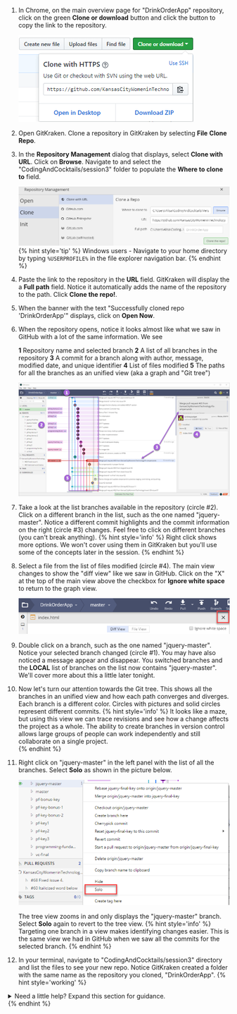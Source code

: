 1. In Chrome, on the main overview page for "DrinkOrderApp" repository, click on the green **Clone or download** button and click the <span class="octicon octicon-clippy"></span> button to copy the link to the repository.
   
   ![](images/github-clone.png)

1. Open GitKraken. Clone a repository in GitKraken by selecting **File** <i class="fa fa-long-arrow-right"></i> **Clone Repo**. 

1. In the **Repository Management** dialog that displays, select **Clone with URL**. Click on **Browse**. Navigate to and select the "CodingAndCocktails/session3" folder to populate the **Where to clone to** field.
  
   ![](images/gitkraken-clone.png)
   {% hint style='tip' %}
Windows users - Navigate to your home directory by typing `%USERPROFILE%` in the file explorer navigation bar.
   {% endhint %} 

1. Paste the link to the repository in the **URL** field. GitKraken will display the a **Full path** field. Notice it automatically adds the name of the repository to the path. Click **Clone the repo!**. 

1. When the banner with the text "Successfully cloned repo 'DrinkOrderApp'" displays, click on **Open Now**.

1. When the repository opens, notice it looks almost like what we saw in GitHub with a lot of the same information. We see

   <span class="fa-stack">
     <i class="fa fa-circle fa-stack-2x help-annotations"></i>
     <strong class="fa-stack-1x help-annotations-text">1</strong>
   </span>
   Repository name and selected branch

   <span class="fa-stack">
     <i class="fa fa-circle fa-stack-2x help-annotations"></i>
     <strong class="fa-stack-1x help-annotations-text">2</strong>
   </span>
   A list of all branches in the repository

   <span class="fa-stack">
     <i class="fa fa-circle fa-stack-2x help-annotations"></i>
     <strong class="fa-stack-1x help-annotations-text">3</strong>
   </span>
   A commit for a branch along with author, message, modified date, and unique identifier

   <span class="fa-stack">
     <i class="fa fa-circle fa-stack-2x help-annotations"></i>
     <strong class="fa-stack-1x help-annotations-text">4</strong>
   </span>
   List of files modified

   <span class="fa-stack">
     <i class="fa fa-circle fa-stack-2x help-annotations"></i>
     <strong class="fa-stack-1x help-annotations-text">5</strong>
   </span>
   The paths for all the branches as an unified view (aka a graph and "Git tree")

   ![](images/gitkraken-repo.png)
  
1. Take a look at the list branches available in the repository (circle #2). Click on a different branch in the list, such as the one named "jquery-master". Notice a different commit highlights and the commit information on the right (circle #3) changes. Feel free to click on different branches (you can't break anything).
   {% hint style='info' %}
Right click shows more options. We won't cover using them in GitKraken but you'll use some of the concepts later in the session.
  {% endhint %} 

1. Select a file from the list of files modified (circle #4). The main view changes to show the "diff view" like we saw in GitHub. Click on the "X" at the top of the main view above the checkbox for **Ignore white space** to return to the graph view. 

   ![](images/gitkraken-close-diff.png)

1. Double click on a branch, such as the one named "jquery-master". Notice your selected branch changed (circle #1). You may have also noticed a message appear and disappear. You switched branches and the **LOCAL** list of branches on the list now contains "jquery-master". We'll cover more about this a little later tonight. 

1. Now let's turn our attention towards the Git tree. This shows all the branches in an unified view and how each path converges and diverges. Each branch is a different color. Circles with pictures and solid circles represent different commits. 
   {% hint style='info' %}
It looks like a maze, but using this view we can trace revisions and see how a change affects the project as a whole. The ability to create branches in version control allows large groups of people can work independently and still collaborate on a single project.    
  {% endhint %} 

1. Right click on "jquery-master" in the left panel with the list of all the branches. Select **Solo** as shown in the picture below.

   ![](images/gitkraken-view-one-branch.png)

   The tree view zooms in and only displays the "jquery-master" branch. Select **Solo** again to revert to the tree view.
   {% hint style='info' %}
Targeting one branch in a view makes identifying changes easier. This is the same view we had in GitHub when we saw all the commits for the selected branch.
  {% endhint %} 

1. In your terminal, navigate to "CodingAndCocktails/session3" directory and list the files to see your new repo. Notice GitKraken created a folder with the same name as the repository you cloned, "DrinkOrderApp".
    {% hint style='working' %} 
<details>
<summary>
Need a little help? Expand this section for guidance. 
</summary>
Use the <code>pwd</code> command to determine which folder you are in. Change directories using the <code>cd</code> command. Remember you can move up a directory using <code>cd ..</code>. Then use the <code>ls</code> command to list out the files and folders.
</details>
   {% endhint %}

